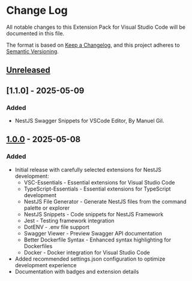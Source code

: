 # Change Log

All notable changes to this Extension Pack for Visual Studio Code will be documented in this file.

The format is based on [Keep a Changelog](https://keepachangelog.com/en/1.0.0/),
and this project adheres to [Semantic Versioning](https://semver.org/spec/v2.0.0.html).

## [Unreleased]

## [1.1.0] - 2025-05-09

### Added

* NestJS Swagger Snippets for VSCode Editor, By Manuel Gil.

## [1.0.0] - 2025-05-08

### Added

* Initial release with carefully selected extensions for NestJS development:
  * VSC-Essentials - Essential extensions for Visual Studio Code
  * TypeScript-Essentials - Essential extensions for TypeScript development
  * NestJS File Generator - Generate NestJS files from the command palette or explorer
  * NestJS Snippets - Code snippets for NestJS Framework
  * Jest - Testing framework integration
  * DotENV - .env file support
  * Swagger Viewer - Preview Swagger API documentation
  * Better Dockerfile Syntax - Enhanced syntax highlighting for Dockerfiles
  * Docker - Docker integration for Visual Studio Code
* Added recommended settings.json configuration to optimize development experience
* Documentation with badges and extension details

[Unreleased]: https://github.com/Gydunhn/NestJS-Essentials/tree/develop
[1.0.0]: https://github.com/Gydunhn/NestJS-Essentials/releases/tag/1.0.0
